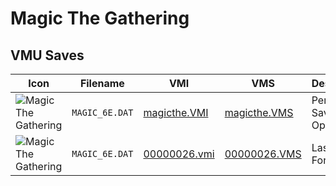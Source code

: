 # Magic The Gathering

## VMU Saves

| Icon | Filename | VMI | VMS | Description |
|------|----------|-----|-----|-------------|
| ![Magic The Gathering](../icons/MAGIC_6E.DAT.GIF) | `MAGIC_6E.DAT` | [magicthe.VMI](magicthe.VMI) | [magicthe.VMS](magicthe.VMS) | Perfect Save! All Open!
| ![Magic The Gathering](../icons/MAGIC_6E.DAT.GIF) | `MAGIC_6E.DAT` | [00000026.vmi](00000026.vmi) | [00000026.VMS](00000026.VMS) | Last Save! For Ending!
